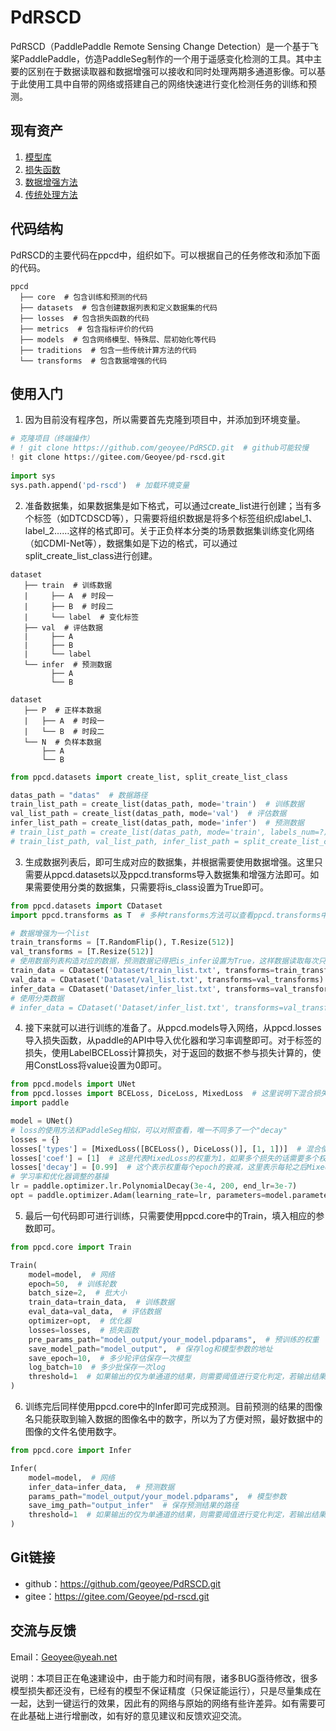 # PdRSCD

PdRSCD（PaddlePaddle Remote Sensing Change Detection）是一个基于飞桨PaddlePaddle，仿造PaddleSeg制作的一个用于遥感变化检测的工具。其中主要的区别在于数据读取器和数据增强可以接收和同时处理两期多通道影像。可以基于此使用工具中自带的网络或搭建自己的网络快速进行变化检测任务的训练和预测。

## 现有资产

1. [模型库](ppcd/models/README.md)
2. [损失函数](ppcd/losses/README.md)
3. [数据增强方法](ppcd/transforms/README.md)
4. [传统处理方法](ppcd/traditions/README.md)

## 代码结构

PdRSCD的主要代码在ppcd中，组织如下。可以根据自己的任务修改和添加下面的代码。

```
ppcd
  ├── core  # 包含训练和预测的代码
  ├── datasets  # 包含创建数据列表和定义数据集的代码
  ├── losses  # 包含损失函数的代码
  ├── metrics  # 包含指标评价的代码
  ├── models  # 包含网络模型、特殊层、层初始化等代码
  ├── traditions  # 包含一些传统计算方法的代码
  └── transforms  # 包含数据增强的代码
```

## 使用入门

1. 因为目前没有程序包，所以需要首先克隆到项目中，并添加到环境变量。

```python
# 克隆项目（终端操作）
# ! git clone https://github.com/geoyee/PdRSCD.git  # github可能较慢
! git clone https://gitee.com/Geoyee/pd-rscd.git
    
import sys
sys.path.append('pd-rscd')  # 加载环境变量
```

2. 准备数据集，如果数据集是如下格式，可以通过create_list进行创建；当有多个标签（如DTCDSCD等），只需要将组织数据是将多个标签组织成label_1、label_2……这样的格式即可。关于正负样本分类的场景数据集训练变化网络（如CDMI-Net等），数据集如是下边的格式，可以通过split_create_list_class进行创建。

```
dataset
   ├── train  # 训练数据
   |     ├── A  # 时段一
   |     ├── B  # 时段二
   |     └── label  # 变化标签
   ├── val  # 评估数据
   |     ├── A
   |     ├── B
   |     └── label
   └── infer  # 预测数据
         ├── A
         └── B
         
dataset
   ├── P  # 正样本数据
   |   ├── A  # 时段一
   |   └── B  # 时段二
   └── N  # 负样本数据
       ├── A
       └── B
```

```python
from ppcd.datasets import create_list, split_create_list_class

datas_path = "datas"  # 数据路径
train_list_path = create_list(datas_path, mode='train')  # 训练数据
val_list_path = create_list(datas_path, mode='val')  # 评估数据
infer_list_path = create_list(datas_path, mode='infer')  # 预测数据
# train_list_path = create_list(datas_path, mode='train', labels_num=?)  # 多标签数据，?代表标签数
# train_list_path, val_list_path, infer_list_path = split_create_list_class('testDataset')  # 分类数据
```

3. 生成数据列表后，即可生成对应的数据集，并根据需要使用数据增强。这里只需要从ppcd.datasets以及ppcd.transforms导入数据集和增强方法即可。如果需要使用分类的数据集，只需要将is_class设置为True即可。

```python
from ppcd.datasets import CDataset
import ppcd.transforms as T  # 多种transforms方法可以查看ppcd.transforms中

# 数据增强为一个list
train_transforms = [T.RandomFlip(), T.Resize(512)]
val_transforms = [T.Resize(512)]
# 使用数据列表构造对应的数据，预测数据记得把is_infer设置为True，这样数据读取每次只返回两张图片（没有label）
train_data = CDataset('Dataset/train_list.txt', transforms=train_transforms)
val_data = CDataset('Dataset/val_list.txt', transforms=val_transforms)
infer_data = CDataset('Dataset/infer_list.txt', transforms=val_transforms, is_infer=True)
# 使用分类数据
# infer_data = CDataset('Dataset/infer_list.txt', transforms=val_transforms, is_infer=True, is_class=True)
```

4. 接下来就可以进行训练的准备了。从ppcd.models导入网络，从ppcd.losses导入损失函数，从paddle的API中导入优化器和学习率调整即可。对于标签的损失，使用LabelBCELoss计算损失，对于返回的数据不参与损失计算的，使用ConstLoss将value设置为0即可。

```python
from ppcd.models import UNet
from ppcd.losses import BCELoss, DiceLoss, MixedLoss  # 这里说明下混合损失怎么构造
import paddle

model = UNet()
# loss的使用方法和PaddleSeg相似，可以对照查看，唯一不同多了一个"decay"
losses = {}
losses['types'] = [MixedLoss([BCELoss(), DiceLoss()], [1, 1])]  # 混合使用BCE和Dice两个损失，各自的权重都为1
losses['coef'] = [1]  # 这是代表MixedLoss的权重为1，如果多个损失的话需要多个权重
losses['decay'] = [0.99]  # 这个表示权重每个epoch的衰减，这里表示每轮之后MixedLoss的权重衰减为原来的0.99
# 学习率和优化器调整的基操
lr = paddle.optimizer.lr.PolynomialDecay(3e-4, 200, end_lr=3e-7)
opt = paddle.optimizer.Adam(learning_rate=lr, parameters=model.parameters())
```

5. 最后一句代码即可进行训练，只需要使用ppcd.core中的Train，填入相应的参数即可。

```python
from ppcd.core import Train

Train(
    model=model,  # 网络
    epoch=50,  # 训练轮数
    batch_size=2,  # 批大小
    train_data=train_data,  # 训练数据
    eval_data=val_data,  # 评估数据
    optimizer=opt,  # 优化器
    losses=losses,  # 损失函数
    pre_params_path="model_output/your_model.pdparams",  # 预训练的权重
    save_model_path="model_output",  # 保存log和模型参数的地址
    save_epoch=10,  # 多少轮评估保存一次模型
    log_batch=10  # 多少批保存一次log
    threshold=1  # 如果输出的仅为单通道的结果，则需要阈值进行变化判定，若输出结果大于等于两个通道，则该参数无效
)
```

6. 训练完后同样使用ppcd.core中的Infer即可完成预测。目前预测的结果的图像名只能获取到输入数据的图像名中的数字，所以为了方便对照，最好数据中的图像的文件名使用数字。

```python
from ppcd.core import Infer

Infer(
    model=model,  # 网络
    infer_data=infer_data,  # 预测数据
    params_path="model_output/your_model.pdparams",  # 模型参数
    save_img_path="output_infer"  # 保存预测结果的路径
    threshold=1  # 如果输出的仅为单通道的结果，则需要阈值进行变化判定，若输出结果大于等于两个通道，则该参数无效
)
```

## Git链接

- github：https://github.com/geoyee/PdRSCD.git
- gitee：https://gitee.com/Geoyee/pd-rscd.git

## 交流与反馈

Email：Geoyee@yeah.net

说明：本项目正在龟速建设中，由于能力和时间有限，诸多BUG亟待修改，很多模型损失都还没有，已经有的模型不保证精度（只保证能运行），只是尽量集成在一起，达到一键运行的效果，因此有的网络与原始的网络有些许差异。如有需要可在此基础上进行增删改，如有好的意见建议和反馈欢迎交流。